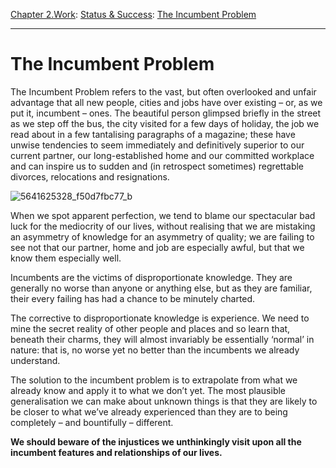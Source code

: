 [Chapter 2.Work](https://www.theschooloflife.com/thebookoflife/category/work/): [Status & Success](https://www.theschooloflife.com/thebookoflife/category/work/status-and-success/): [The Incumbent Problem](https://www.theschooloflife.com/thebookoflife/the-incumbent-problem/)

* * *

# The Incumbent Problem

The Incumbent Problem refers to the vast, but often overlooked and unfair advantage that all new people, cities and jobs have over existing – or, as we put it, incumbent – ones. The beautiful person glimpsed briefly in the street as we step off the bus, the city visited for a few days of holiday, the job we read about in a few tantalising paragraphs of a magazine; these have unwise tendencies to seem immediately and definitively superior to our current partner, our long-established home and our committed workplace and can inspire us to sudden and (in retrospect sometimes) regrettable divorces, relocations and resignations.

![5641625328_f50d7fbc77_b](https://www.theschooloflife.com/thebookoflife/wp-content/uploads/2017/04/5641625328_f50d7fbc77_b.jpg)

When we spot apparent perfection, we tend to blame our spectacular bad luck for the mediocrity of our lives, without realising that we are mistaking an asymmetry of knowledge for an asymmetry of quality; we are failing to see not that our partner, home and job are especially awful, but that we know them especially well.

Incumbents are the victims of disproportionate knowledge. They are generally no worse than anyone or anything else, but as they are familiar, their every failing has had a chance to be minutely charted.

The corrective to disproportionate knowledge is experience. We need to mine the secret reality of other people and places and so learn that, beneath their charms, they will almost invariably be essentially ‘normal’ in nature: that is, no worse yet no better than the incumbents we already understand.

The solution to the incumbent problem is to extrapolate from what we already know and apply it to what we don’t yet. The most plausible generalisation we can make about unknown things is that they are likely to be closer to what we’ve already experienced than they are to being completely – and bountifully – different.

**We should beware of the injustices we unthinkingly visit upon all the incumbent features and relationships of our lives.**

